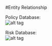 #Entity Relationship

Policy Database:   
![alt tag](https://cloud.githubusercontent.com/assets/17163841/14511728/2f3618c2-019f-11e6-86db-02ec37db1ec5.PNG)

Risk Database:    
![alt tag](https://cloud.githubusercontent.com/assets/17163841/14511824/dff9ed3c-019f-11e6-8cdd-40d11e78bc6d.PNG)
